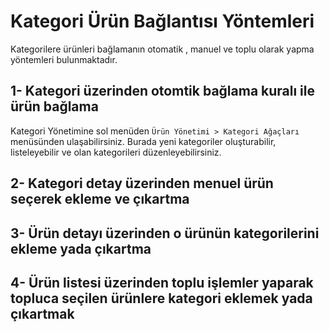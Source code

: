 # Kategori Ürün Bağlantısı Yöntemleri

Kategorilere ürünleri bağlamanın otomatik , manuel ve toplu olarak yapma yöntemleri bulunmaktadır.

## 1- Kategori üzerinden otomtik bağlama kuralı ile ürün bağlama

Kategori Yönetimine  sol menüden  `Ürün Yönetimi > Kategori Ağaçları` menüsünden ulaşabilirsiniz. Burada yeni kategoriler oluşturabilir, listeleyebilir ve olan kategorileri düzenleyebilirsiniz.

## 2- Kategori detay üzerinden menuel ürün seçerek ekleme ve çıkartma
## 3- Ürün detayı üzerinden o ürünün kategorilerini ekleme yada çıkartma
## 4- Ürün listesi üzerinden toplu işlemler yaparak topluca seçilen ürünlere kategori eklemek yada çıkartmak